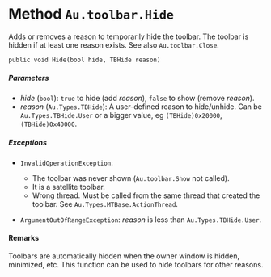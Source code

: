 # Method `Au.toolbar.Hide`

Adds or removes a reason to temporarily hide the toolbar. The toolbar is hidden if at least one reason exists. See also `Au.toolbar.Close`.

```
public void Hide(bool hide, TBHide reason)
```

##### Parameters

- *hide*  (`bool`):
    `true` to hide (add *reason*), `false` to show (remove *reason*).
- *reason*  (`Au.Types.TBHide`):
    A user-defined reason to hide/unhide. Can be `Au.Types.TBHide.User` or a bigger value, eg `(TBHide)0x20000`, `(TBHide)0x40000`.

##### Exceptions

- `InvalidOperationException`:

    - The toolbar was never shown (`Au.toolbar.Show` not called).
    - It is a satellite toolbar.
    - Wrong thread. Must be called from the same thread that created the toolbar. See `Au.Types.MTBase.ActionThread`.
- `ArgumentOutOfRangeException`:
    *reason* is less than `Au.Types.TBHide.User`.

#### Remarks

Toolbars are automatically hidden when the owner window is hidden, minimized, etc. This function can be used to hide toolbars for other reasons.